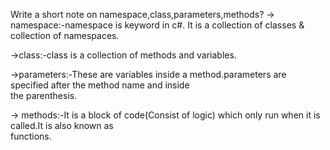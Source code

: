 Write a short note on namespace,class,parameters,methods?
-> namespace:-namespace is keyword in c#.
              It is a collection of classes & collection of namespaces.

->class:-class is a collection of methods and variables.

->parameters:-These are variables inside a method.parameters are specified after the method name and inside           
                the parenthesis.

->  methods:-It is a block of code(Consist of logic) which only run when it is called.It is also known as           
             functions.



        